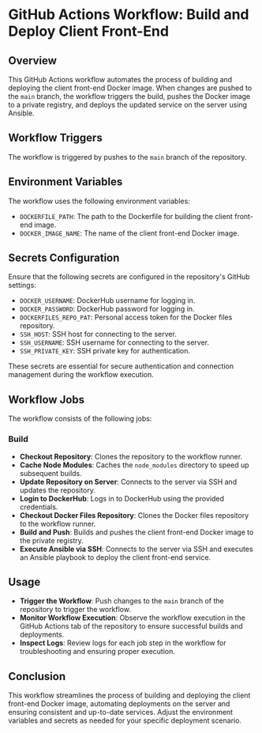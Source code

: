 # GitHub Actions Workflow: Build and Deploy Client Front-End

## Overview

This GitHub Actions workflow automates the process of building and deploying the client front-end Docker image. When changes are pushed to the `main` branch, the workflow triggers the build, pushes the Docker image to a private registry, and deploys the updated service on the server using Ansible.

## Workflow Triggers

The workflow is triggered by pushes to the `main` branch of the repository.

## Environment Variables

The workflow uses the following environment variables:

- `DOCKERFILE_PATH`: The path to the Dockerfile for building the client front-end image.
- `DOCKER_IMAGE_NAME`: The name of the client front-end Docker image.

## Secrets Configuration

Ensure that the following secrets are configured in the repository's GitHub settings:

- `DOCKER_USERNAME`: DockerHub username for logging in.
- `DOCKER_PASSWORD`: DockerHub password for logging in.
- `DOCKERFILES_REPO_PAT`: Personal access token for the Docker files repository.
- `SSH_HOST`: SSH host for connecting to the server.
- `SSH_USERNAME`: SSH username for connecting to the server.
- `SSH_PRIVATE_KEY`: SSH private key for authentication.

These secrets are essential for secure authentication and connection management during the workflow execution.

## Workflow Jobs

The workflow consists of the following jobs:

### Build

- **Checkout Repository**: Clones the repository to the workflow runner.
- **Cache Node Modules**: Caches the `node_modules` directory to speed up subsequent builds.
- **Update Repository on Server**: Connects to the server via SSH and updates the repository.
- **Login to DockerHub**: Logs in to DockerHub using the provided credentials.
- **Checkout Docker Files Repository**: Clones the Docker files repository to the workflow runner.
- **Build and Push**: Builds and pushes the client front-end Docker image to the private registry.
- **Execute Ansible via SSH**: Connects to the server via SSH and executes an Ansible playbook to deploy the client front-end service.

## Usage

- **Trigger the Workflow**: Push changes to the `main` branch of the repository to trigger the workflow.
- **Monitor Workflow Execution**: Observe the workflow execution in the GitHub Actions tab of the repository to ensure successful builds and deployments.
- **Inspect Logs**: Review logs for each job step in the workflow for troubleshooting and ensuring proper execution.

## Conclusion

This workflow streamlines the process of building and deploying the client front-end Docker image, automating deployments on the server and ensuring consistent and up-to-date services. Adjust the environment variables and secrets as needed for your specific deployment scenario.

